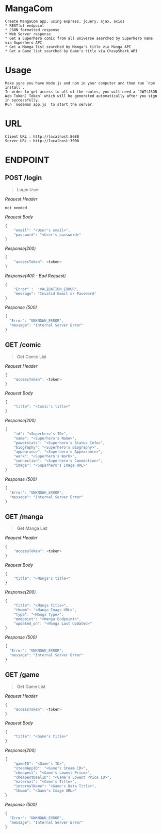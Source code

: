 # MangaCom
```
Create MangaCom app, using express, jquery, ajax, axios
* RESTful endpoint
* JSON formatted response
* Web Server response
* Get a Superhero comic from all universe searched by Superhero name via Superhero API
* Get a Manga list searched by Manga's title via Manga API
* Get a Game list searched by Game's title via CheapShark API
```

# Usage
```
Make sure you have Node.js and npm in your computer and then run `npm install`.
In order to get access to all of the routes, you will need a `JWT(JSON Web Token) Token` which will be generated automatically after you sign in successfully.
Run `nodemon app.js  to start the server.
```

# URL
```
Client URL : http://localhost:8080
Server URL : http://localhost:3000
```

# ENDPOINT

## POST /login

> Login User

_Request Header_
```
not needed
```

_Request Body_
```javascript
{ 
    "email": "<User's email>",
    "password": "<User's password>"
}
```

_Response(200)_
```javascript
{
    "accessToken": <token>
}
```
_Response(400 - Bad Request)_
```javascript
{
    "Error" :  "VALIDATION_ERROR",
    "message": "Invalid Email or Password"
}
```
_Response (500)_
```javascript
{
  "Error": "UNKNOWN_ERROR",
  "message": "Internal Server Error"
}
```

## GET /comic

> Get Comic List

_Request Header_
```javascript
{
    "accessToken": <token>
}
```

_Request Body_
```javascript
{ 
    "title": "<Comic's title>"
}
```

_Response(200)_
```javascript
{
    "id": "<Superhero's ID>",
    "name": "<Superhero's Name>",
    "powerstats": "<Superhero's Status Info>",
    "biography": "<Superhero's Biography>",
    "appearance": "<Superhero's Appearance>",
    "work": "<Superhero's Work>",
    "connection": "<Superhero's Connection>",
    "image": "<Superhero's Image URL>"
}
```
_Response (500)_
```javascript
{
  "Error": "UNKNOWN_ERROR",
  "message": "Internal Server Error"
}
```

## GET /manga

> Get Manga List

_Request Header_
```javascript
{
    "accessToken": <token>
}
```

_Request Body_
```javascript
{ 
    "title": "<Manga's title>"
}
```

_Response(200)_
```javascript
{
    "title": "<Manga Title>",
    "thumb": "<Manga Image URL>",
    "type": "<Manga Type>",
    "endpoint": "<Manga Endpoint>",
    "updated_on": "<Manga Last Updated>"
}
```
_Response (500)_
```javascript
{
  "Error": "UNKNOWN_ERROR",
  "message": "Internal Server Error"
}
```

## GET /game

> Get Game List

_Request Header_
```javascript
{
    "accessToken": <token>
}
```

_Request Body_
```javascript
{ 
    "title": "<Game's title>"
}
```

_Response(200)_
```javascript
{
    "gameID": "<Game's ID>",
    "steamAppID": "<Game's Steam ID>",
    "cheapest": "<Game's Lowest Price>",
    "cheapestDealID": "<Game's Lowest Price ID>",
    "external": "<Game's Title>",
    "internalName": "<Game's Data Title>",
    "thumb": "<Game's Image URL>"
}
```
_Response (500)_
```javascript
{
  "Error": "UNKNOWN_ERROR",
  "message": "Internal Server Error"
}
```